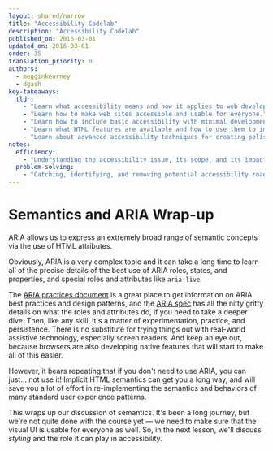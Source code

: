 ```yaml
---
layout: shared/narrow
title: "Accessibility Codelab"
description: "Accessibility Codelab"
published_on: 2016-03-01
updated_on: 2016-03-01
order: 35
translation_priority: 0
authors:
  - megginkearney
  - dgash
key-takeaways:
  tldr: 
    - "Learn what accessibility means and how it applies to web development."
    - "Learn how to make web sites accessible and usable for everyone."
    - "Learn how to include basic accessibility with minimal development impace."
    - "Learn what HTML features are available and how to use them to improve accessibility."
    - "Learn about advanced accessibility techniques for creating polished accessibility experiences."
notes:
  efficiency:
    - "Understanding the accessibility issue, its scope, and its impact can make you a better web developer."
  problem-solving:
    - "Catching, identifying, and removing potential accessibility roadblocks before they happen can improve your development process and reduce maintenance requirements."
---
```


# Semantics and ARIA Wrap-up

ARIA allows us to express an extremely broad range of semantic concepts via the use of HTML attributes.

Obviously, ARIA is a very complex topic and it can take a long time to learn all of the precise details of the best use of ARIA roles, states, and properties, and special roles and attributes like `aria-live`.

The [ARIA practices document](http://rawgit.com/w3c/aria/master/practices/aria-practices.html) is a great place to get information on ARIA best practices and design patterns, and the [ARIA spec](https://www.w3.org/TR/wai-aria/) has all the nitty gritty details on what the roles and attributes do, if you need to take a deeper dive. Then, like any skill, it's a matter of experimentation, practice, and persistence. There is no substitute for trying things out with real-world assistive technology, especially screen readers. And keep an eye out, because browsers are also developing native features that will start to make all of this easier.

However, it bears repeating that if you don't need to use ARIA, you can just... not use it! Implicit HTML semantics can get you a long way, and will save you a lot of effort in re-implementing the semantics and behaviors of many standard user experience patterns.

This wraps up our discussion of semantics. It's been a long journey, but we're not quite done with the course yet &mdash; we need to make sure that the visual UI is usable for everyone as well. So, in the next lesson, we'll discuss *styling* and the role it can play in accessibility.
